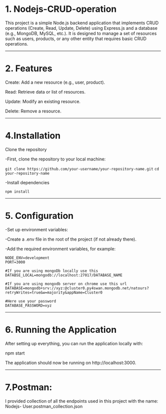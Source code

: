 # 1. Nodejs-CRUD-operation
This project is a simple Node.js backend application that implements CRUD operations (Create, Read, Update, Delete) using Express.js and a database (e.g., MongoDB, MySQL, etc.). It is designed to manage a set of resources such as users, products, or any other entity that requires basic CRUD operations.

*****************************************************************************************************************************************
# 2. Features

Create: Add a new resource (e.g., user, product).

Read: Retrieve data or list of resources.

Update: Modify an existing resource.

Delete: Remove a resource.

*****************************************************************************************************************************************

# 4.Installation

Clone the repository

 -First, clone the repository to your local machine:

 ```git clone https://github.com/your-username/your-repository-name.git```
 ```cd your-repository-name```

 -Install dependencies
 
  ```npm install```
*****************************************************************************************************************************************

# 5. Configuration

-Set up environment variables:

-Create a .env file in the root of the project (if not already there).

-Add the required environment variables, for example:

```
NODE_ENV=development
PORT=3000

#If you are using mongoDb locally use this
DATABSE_LOCAL=mongodb://localhost:27017/DATABASE_NAME

#If you are using mongodb server on chrome use this url
DATABASE=mongodb+srv://xyz:@cluster0.py4swan.mongodb.net/natours?retryWrites=true&w=majority&appName=Cluster0

#Here use your password
DATABASE_PASSWORD=xyz

```

*****************************************************************************************************************************************

# 6. Running the Application

After setting up everything, you can run the application locally with:

npm start

The application should now be running on http://localhost:3000.

*****************************************************************************************************************************************

# 7.Postman:
I provided collection of all the endpoints used in this project with the name:
Nodejs- User.postman_collection.json


